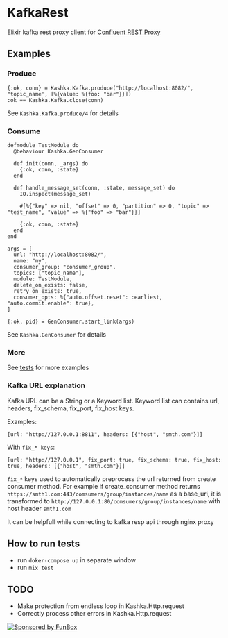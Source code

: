 # KafkaRest

Elixir kafka rest proxy client for [Confluent REST Proxy](https://docs.confluent.io/current/kafka-rest/index.html)

## Examples

### Produce
```
{:ok, conn} = Kashka.Kafka.produce("http://localhost:8082/", "topic_name', [%{value: %{foo: "bar"}}])
:ok == Kashka.Kafka.close(conn)
```
See `Kashka.Kafka.produce/4` for details

### Consume

```
defmodule TestModule do
  @behaviour Kashka.GenConsumer

  def init(conn, _args) do
    {:ok, conn, :state}
  end

  def handle_message_set(conn, :state, message_set) do
    IO.inspect(message_set)

    #[%{"key" => nil, "offset" => 0, "partition" => 0, "topic" => "test_name", "value" => %{"foo" => "bar"}}]

    {:ok, conn, :state}
  end
end

args = [
  url: "http://localhost:8082/",
  name: "my",
  consumer_group: "consumer_group",
  topics: ["topic_name"],
  module: TestModule,
  delete_on_exists: false,
  retry_on_exists: true,
  consumer_opts: %{"auto.offset.reset": :earliest, "auto.commit.enable": true},
]

{:ok, pid} = GenConsumer.start_link(args)
```
See `Kashka.GenConsumer` for details

### More

See [tests](https://github.com/funbox/kashka/blob/master/test/kashka/gen_consumer_test.exs) for more examples

### Kafka URL explanation

Kafka URL can be a String or a Keyword list. Keyword list can contains url, headers, fix_schema, fix_port, fix_host keys.

Examples:

```
[url: "http://127.0.0.1:8811", headers: [{"host", "smth.com"}]]

```

With `fix_* keys`:
```
[url: "http://127.0.0.1", fix_port: true, fix_schema: true, fix_host: true, headers: [{"host", "smth.com"}]]
```

`fix_*` keys used to automatically preprocess the url returned from create consumer method. For example if create_consumer method returns 
`https://smth1.com:443/comsumers/group/instances/name` as a base_uri, it is transformed to `http://127.0.0.1:80/comsumers/group/instances/name` with host header `smth1.com`

It can be helpfull while connecting to kafka resp api through nginx proxy

## How to run tests

* run `doker-compose up` in separate window
* run `mix test`

## TODO

* Make protection from endless loop in Kashka.Http.request
* Correctly process other errors in Kashka.Http.request

[![Sponsored by FunBox](https://funbox.ru/badges/sponsored_by_funbox_compact.svg)](https://funbox.ru)

